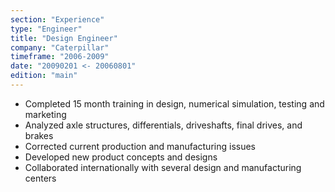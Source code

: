 ```yaml
---
section: "Experience"
type: "Engineer"
title: "Design Engineer"
company: "Caterpillar"
timeframe: "2006-2009"
date: "20090201 <- 20060801"
edition: "main"
---
```

- Completed 15 month training in design, numerical simulation, testing and marketing 
- Analyzed axle structures, differentials, driveshafts, final drives, and brakes 
- Corrected current production and manufacturing issues 
- Developed new product concepts and designs 
- Collaborated internationally with several design and manufacturing centers